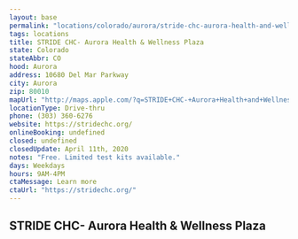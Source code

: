 ```yaml
---
layout: base
permalink: "locations/colorado/aurora/stride-chc-aurora-health-and-wellness-plaza/"
tags: locations
title: STRIDE CHC- Aurora Health & Wellness Plaza
state: Colorado
stateAbbr: CO
hood: Aurora
address: 10680 Del Mar Parkway
city: Aurora
zip: 80010
mapUrl: "http://maps.apple.com/?q=STRIDE+CHC-+Aurora+Health+and+Wellness+Plaza&address=10680+Del+Mar+Parkway,Aurora,Colorado,80010"
locationType: Drive-thru
phone: (303) 360-6276
website: https://stridechc.org/
onlineBooking: undefined
closed: undefined
closedUpdate: April 11th, 2020
notes: "Free. Limited test kits available."
days: Weekdays
hours: 9AM-4PM
ctaMessage: Learn more
ctaUrl: "https://stridechc.org/"
---
```

## STRIDE CHC- Aurora Health & Wellness Plaza